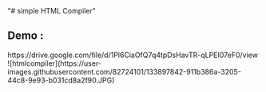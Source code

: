 <!DOCTYPE html>
<html>
<body>
  "# simple HTML Compiler" 

  <h2>Demo :</h2>https://drive.google.com/file/d/1Pl6CiaOfQ7q4tpDsHavTR-qLPEI07eF0/view 
  
  <!--aloow full screen add tag   -->
  <br>
  </body>
</html>
![htmlcompiler](https://user-images.githubusercontent.com/82724101/133897842-911b386a-3205-44c8-9e93-b031cd8a2f90.JPG)






